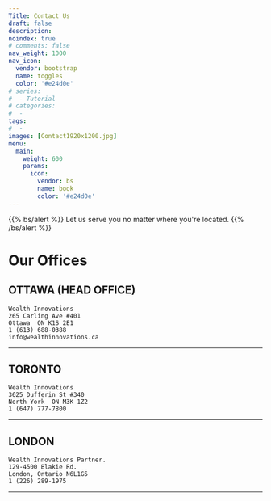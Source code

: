 ```yaml
---
Title: Contact Us
draft: false
description:
noindex: true
# comments: false
nav_weight: 1000
nav_icon:
  vendor: bootstrap
  name: toggles
  color: '#e24d0e'
# series:
#  - Tutorial
# categories:
#  -
tags:
#  -
images: [Contact1920x1200.jpg]
menu:
  main:
    weight: 600
    params:
      icon:
        vendor: bs
        name: book
        color: '#e24d0e'
---
```

{{% bs/alert %}}
Let us serve you no matter where you're located.
{{% /bs/alert %}}

# Our Offices

## OTTAWA (HEAD OFFICE)

    Wealth Innovations
    265 Carling Ave #401
    Ottawa  ON K1S 2E1
    1 (613) 688-0388
    info@wealthinnovations.ca
 ---

## TORONTO

    Wealth Innovations
    3625 Dufferin St #340
    North York  ON M3K 1Z2
    1 (647) 777-7800

---

## LONDON

    Wealth Innovations Partner.
    129-4500 Blakie Rd.
    London, Ontario N6L1G5
    1 (226) 289-1975

---
